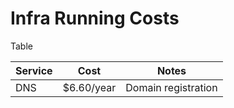 # Infra Running Costs

Table

| Service | Cost | Notes |
| --- | --- | --- |
| DNS | $6.60/year | Domain registration |

